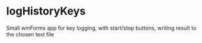 # logHistoryKeys
Small winForms app for key logging, with start/stop buttons, writing result to the chosen text file
